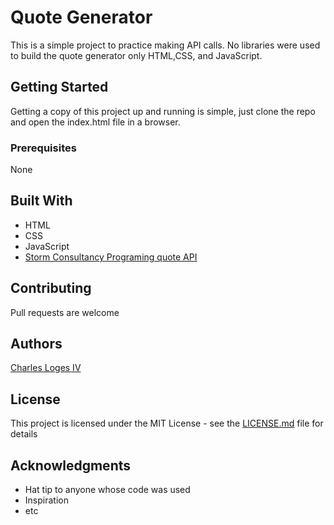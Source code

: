# Quote Generator

This is a simple project to practice making API calls. No libraries were used to build the quote generator only HTML,CSS, and JavaScript.

## Getting Started

Getting a copy of this project up and running is simple, just clone the repo and open the index.html file in a browser.

### Prerequisites

None

## Built With

- HTML
- CSS
- JavaScript
- [Storm Consultancy Programing quote API](http://quotes.stormconsultancy.co.uk/api)

## Contributing

Pull requests are welcome

## Authors

[Charles Loges IV](https://github.com/cloges4)

## License

This project is licensed under the MIT License - see the [LICENSE.md](LICENSE.md) file for details

## Acknowledgments

- Hat tip to anyone whose code was used
- Inspiration
- etc
